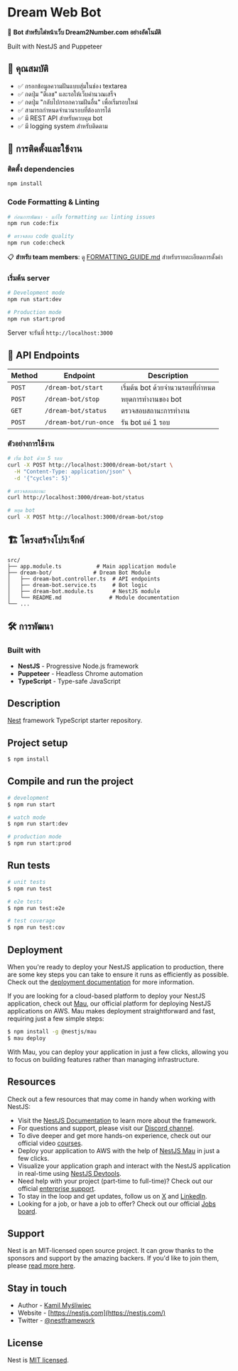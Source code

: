 # Dream Web Bot

🤖 **Bot สำหรับไต่หน้าเว็บ Dream2Number.com อย่างอัตโนมัติ**

Built with NestJS and Puppeteer

## 🌟 คุณสมบัติ

- ✅ กรอกข้อมูลความฝันแบบสุ่มในช่อง textarea
- ✅ กดปุ่ม "ตีเลข" และรอให้เว็บคำนวณเสร็จ
- ✅ กดปุ่ม "กลับไปกรอกความฝันอื่น" เพื่อเริ่มรอบใหม่
- ✅ สามารถกำหนดจำนวนรอบที่ต้องการได้
- ✅ มี REST API สำหรับควบคุม bot
- ✅ มี logging system สำหรับติดตาม

## 🚀 การติดตั้งและใช้งาน

### ติดตั้ง dependencies

```bash
npm install
```

### Code Formatting & Linting

```bash
# ก่อนการพัฒนา - แก้ไข formatting และ linting issues
npm run code:fix

# ตรวจสอบ code quality
npm run code:check
```

📋 **สำหรับ team members**: ดู [FORMATTING_GUIDE.md](./FORMATTING_GUIDE.md) สำหรับรายละเอียดการตั้งค่า

### เริ่มต้น server

```bash
# Development mode
npm run start:dev

# Production mode
npm run start:prod
```

Server จะรันที่ `http://localhost:3000`

## 📡 API Endpoints

| Method | Endpoint              | Description                       |
| ------ | --------------------- | --------------------------------- |
| `POST` | `/dream-bot/start`    | เริ่มต้น bot ด้วยจำนวนรอบที่กำหนด |
| `POST` | `/dream-bot/stop`     | หยุดการทำงานของ bot               |
| `GET`  | `/dream-bot/status`   | ตรวจสอบสถานะการทำงาน              |
| `POST` | `/dream-bot/run-once` | รัน bot แค่ 1 รอบ                 |

### ตัวอย่างการใช้งาน

```bash
# เริ่ม bot ด้วย 5 รอบ
curl -X POST http://localhost:3000/dream-bot/start \
  -H "Content-Type: application/json" \
  -d '{"cycles": 5}'

# ตรวจสอบสถานะ
curl http://localhost:3000/dream-bot/status

# หยุด bot
curl -X POST http://localhost:3000/dream-bot/stop
```

## 🏗️ โครงสร้างโปรเจ็กต์

```
src/
├── app.module.ts           # Main application module
├── dream-bot/             # Dream Bot Module
│   ├── dream-bot.controller.ts  # API endpoints
│   ├── dream-bot.service.ts     # Bot logic
│   ├── dream-bot.module.ts      # NestJS module
│   └── README.md               # Module documentation
└── ...
```

## 🛠️ การพัฒนา

### Built with

- **NestJS** - Progressive Node.js framework
- **Puppeteer** - Headless Chrome automation
- **TypeScript** - Type-safe JavaScript
    <!--[![Backers on Open Collective](https://opencollective.com/nest/backers/badge.svg)](https://opencollective.com/nest#backer)
    [![Sponsors on Open Collective](https://opencollective.com/nest/sponsors/badge.svg)](https://opencollective.com/nest#sponsor)-->

## Description

[Nest](https://github.com/nestjs/nest) framework TypeScript starter repository.

## Project setup

```bash
$ npm install
```

## Compile and run the project

```bash
# development
$ npm run start

# watch mode
$ npm run start:dev

# production mode
$ npm run start:prod
```

## Run tests

```bash
# unit tests
$ npm run test

# e2e tests
$ npm run test:e2e

# test coverage
$ npm run test:cov
```

## Deployment

When you're ready to deploy your NestJS application to production, there are some key steps you can take to ensure it runs as efficiently as possible. Check out the [deployment documentation](https://docs.nestjs.com/deployment) for more information.

If you are looking for a cloud-based platform to deploy your NestJS application, check out [Mau](https://mau.nestjs.com), our official platform for deploying NestJS applications on AWS. Mau makes deployment straightforward and fast, requiring just a few simple steps:

```bash
$ npm install -g @nestjs/mau
$ mau deploy
```

With Mau, you can deploy your application in just a few clicks, allowing you to focus on building features rather than managing infrastructure.

## Resources

Check out a few resources that may come in handy when working with NestJS:

- Visit the [NestJS Documentation](https://docs.nestjs.com) to learn more about the framework.
- For questions and support, please visit our [Discord channel](https://discord.gg/G7Qnnhy).
- To dive deeper and get more hands-on experience, check out our official video [courses](https://courses.nestjs.com/).
- Deploy your application to AWS with the help of [NestJS Mau](https://mau.nestjs.com) in just a few clicks.
- Visualize your application graph and interact with the NestJS application in real-time using [NestJS Devtools](https://devtools.nestjs.com).
- Need help with your project (part-time to full-time)? Check out our official [enterprise support](https://enterprise.nestjs.com).
- To stay in the loop and get updates, follow us on [X](https://x.com/nestframework) and [LinkedIn](https://linkedin.com/company/nestjs).
- Looking for a job, or have a job to offer? Check out our official [Jobs board](https://jobs.nestjs.com).

## Support

Nest is an MIT-licensed open source project. It can grow thanks to the sponsors and support by the amazing backers. If you'd like to join them, please [read more here](https://docs.nestjs.com/support).

## Stay in touch

- Author - [Kamil Myśliwiec](https://twitter.com/kammysliwiec)
- Website - [https://nestjs.com](https://nestjs.com/)
- Twitter - [@nestframework](https://twitter.com/nestframework)

## License

Nest is [MIT licensed](https://github.com/nestjs/nest/blob/master/LICENSE).
